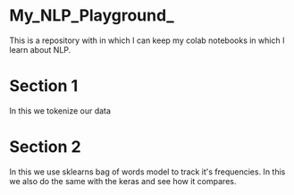 # My_NLP_Playground_
This is a repository with in which I can keep my colab notebooks in which I learn about NLP.

# Section 1
In this we tokenize our data

# Section 2 
In this we use sklearns bag of words model to track it's frequencies.
In this we also do the same with the keras and see how it compares.
